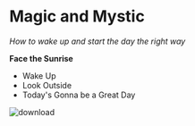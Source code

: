 # Magic and Mystic
*How to wake up and start the day the right way*

**Face the Sunrise**
- Wake Up
- Look Outside
- Today's Gonna be a Great Day

![download](https://github.com/user-attachments/assets/f2c03f65-3d93-46e5-9682-fb9e3033e943)
